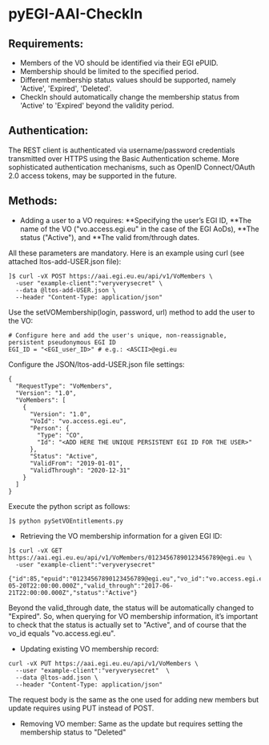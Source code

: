# pyEGI-AAI-CheckIn

## Requirements:
* Members of the VO should be identified via their EGI ePUID.
* Membership should be limited to the specified period.
* Different membership status values should be supported, namely 'Active', 'Expired', 'Deleted'.
* CheckIn should automatically change the membership status from 'Active' to 'Expired' beyond the validity period.

## Authentication:
The REST client is authenticated via username/password credentials transmitted over HTTPS using the Basic Authentication scheme. More sophisticated authentication mechanisms, such as OpenID Connect/OAuth 2.0 access tokens, may be supported in the future.

## Methods:
* Adding a user to a VO requires:
**Specifying the user’s EGI ID, 
**The name of the VO ("vo.access.egi.eu" in the case of the EGI AoDs), 
**The status ("Active"), and 
**The valid from/through dates. 

All these parameters are mandatory. Here is an example using curl (see attached ltos-add-USER.json file):

```
]$ curl -vX POST https://aai.egi.eu.eu/api/v1/VoMembers \
  -user "example-client":"veryverysecret" \
  --data @ltos-add-USER.json \
  --header "Content-Type: application/json"
```
Use the setVOMembership(login, password, url) method to add the user to the VO:


```
# Configure here and add the user's unique, non-reassignable, persistent pseudonymous EGI ID
EGI_ID = "<EGI_user_ID>" # e.g.: <ASCII>@egi.eu
```

Configure the JSON/ltos-add-USER.json file settings:

```
{
  "RequestType": "VoMembers",
  "Version": "1.0",
  "VoMembers": [
    {
      "Version": "1.0",
      "VoId": "vo.access.egi.eu",
      "Person": {
        "Type": "CO",
        "Id": "<ADD HERE THE UNIQUE PERSISTENT EGI ID FOR THE USER>" 
      },
      "Status": "Active",
      "ValidFrom": "2019-01-01",
      "ValidThrough": "2020-12-31"
    }
  ]
}
```

Execute the python script as follows:


```
]$ python pySetVOEntitlements.py
```



* Retrieving the VO membership information for a given EGI ID:

```
]$ curl -vX GET https://aai.egi.eu.eu/api/v1/VoMembers/01234567890123456789@egi.eu \
  -user "example-client":"veryverysecret"

{"id":85,"epuid":"01234567890123456789@egi.eu","vo_id":"vo.access.egi.eu","valid_from":"2017-05-20T22:00:00.000Z","valid_through":"2017-06-21T22:00:00.000Z","status":"Active"}
```
Beyond the valid_through date, the status will be automatically changed to "Expired". So, when querying for VO membership information, it’s important to check that the status is actually set to "Active", and of course that the vo_id equals "vo.access.egi.eu".

* Updating existing VO membership record:

```
curl -vX PUT https://aai.egi.eu.eu/api/v1/VoMembers \
  --user "example-client":"veryverysecret"  \
  --data @ltos-add.json \
  --header "Content-Type: application/json"
```

The request body is the same as the one used for adding new members but update requires using PUT instead of POST.

* Removing VO member:
Same as the update but requires setting the membership status to "Deleted"
